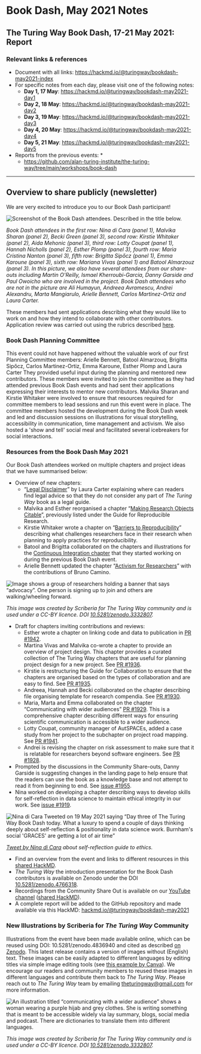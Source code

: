 # Book Dash, May 2021 Notes

## The Turing Way Book Dash, 17-21 May 2021: Report


### Relevant links & references

* Document with all links: https://hackmd.io/@turingway/bookdash-may2021-index
* For specific notes from each day, please visit one of the following notes:
    * **Day 1, 17 May**: https://hackmd.io/@turingway/bookdash-may2021-day1
    * **Day 2, 18 May**: https://hackmd.io/@turingway/bookdash-may2021-day2
    * **Day 3, 19 May**: https://hackmd.io/@turingway/bookdash-may2021-day3
    * **Day 4, 20 May**: https://hackmd.io/@turingway/bookdash-may2021-day4
    * **Day 5, 21 May**: https://hackmd.io/@turingway/bookdash-may2021-day5
* Reports from the previous events:
    *
    * https://github.com/alan-turing-institute/the-turing-way/tree/main/workshops/book-dash

----

## Overview to share publicly (newsletter)

We are very excited to introduce you to our Book Dash participant!

![Screenshot of the Book Dash attendees. Described in the title below.](https://i.imgur.com/KRfx5Ra.jpg)

*Book Dash attendees in the first row: Nina di Cara (panel 1), Malvika Sharan (panel 2), Becki Green (panel 3), second row: Kirstie Whitaker (panel 2), Aida Mehonic (panel 3), third row: Lotty Coupat (panel 1), Hannah Nicholls (panel 2), Esther Plomp (panel 3), fourth row: Maria Cristina Nanton (panel 3), fifth row: Brigitta Sipőcz (panel 1), Emma Karoune (panel 3), sixth row: Mariana Vivas (panel 1) and Batool Almarzouz (panel 3). In this picture, we also have several attendees from our share-outs including Martin O’Reilly, Ismael Kherroubi-Garcia, Danny Garside and Paul Owoicho who are involved in the project. Book Dash attendees who are not in the picture are Ali Humayun, Andreea Avramescu, Andrei Alexandru, Marta Mangiarulo, Arielle Bennett, Carlos Martinez-Ortiz and Laura Carter.*

These members had sent applications describing what they would like to work on and how they intend to collaborate with other contributors.
Application review was carried out using the rubrics described [here](https://book.the-turing-way.org/community-handbook/bookdash/bookdash-preparation.html).

### Book Dash Planning Committee

This event could not have happened without the valuable work of our first Planning Committee members: Arielle Bennett, Batool Almarzouq, Brigitta Sipőcz, Carlos Martinez-Ortiz, Emma Karoune, Esther Plomp and Laura Carter They provided useful input during the planning and mentored new contributors. These members were invited to join the committee as they had attended previous Book Dash events and had sent their applications expressing their interests to mentor new contributors.
Malvika Sharan and Kirstie Whitaker were involved to ensure that resources required for committee members to lead sessions and run this event were in place.
The committee members hosted the development during the Book Dash week and led and discussion sessions on illustrations for visual storytelling, accessibility in communication, time management and activism.
We also hosted a 'show and tell' social meal and facilitated several icebreakers for social interactions.

### Resources from the Book Dash May 2021

Our Book Dash attendees worked on multiple chapters and project ideas that we have summarised below:

* Overview of new chapters:
  * “[Legal Disclaimer](https://book.the-turing-way.org/afterword/legal-disclaimer.html)” by Laura Carter explaining where can readers find legal advice so that they do not consider any part of *The Turing Way* book as a legal guide.
  * Malvika and Esther reorganised a chapter “[Making Research Objects Citable](https://book.the-turing-way.org/communication/citable.html#)”,  previously listed under the Guide for Reproducible Research.
  * Kirstie Whitaker wrote a chapter on “[Barriers to Reproducibility](https://book.the-turing-way.org/reproducible-research/overview/overview-barriers.html)” describing what challenges researchers face in their research when planning to apply practices for reproducibility.
  * Batool and Brigitta collaborated on the chapters and illustrations for the [Continuous Integration chapter](https://book.the-turing-way.org/reproducible-research/ci.html) that they started working on during the previous Book Dash event.
  * Arielle Bennett updated the chapter “[Activism for Researchers](https://book.the-turing-way.org/ethical-research/activism.html)” with the contributions of Bruno Camino.

![Image shows a group of researchers holding a banner that says “advocacy”. One person is signing up to join and others are walking/wheeling forward.](https://i.imgur.com/IKDk535.png)

*This image was created by Scriberia for The Turing Way community and is used under a CC-BY licence. DOI [10.5281/zenodo.3332807](10.5281/zenodo.3332807).*

* Draft for chapters inviting contributions and reviews:
  * Esther wrote a chapter on linking code and data to publication in [PR #1942](https://github.com/alan-turing-institute/the-turing-way/pull/1942/files).
  * Martina Vivas and Malvika co-wrote a chapter to provide an overview of project design.
This chapter provides a curated collection of The Turing Way chapters that are useful for planning project design for a new project.
See [PR #1936](https://github.com/alan-turing-institute/the-turing-way/pull/1936).
  * Kirstie is restructuring the Guide for Collaboration to ensure that the chapters are organised based on the types of collaboration and are easy to find.
See [PR #1935](https://github.com/alan-turing-institute/the-turing-way/pull/1935).
  * Andreea, Hannah and Becki collaborated on the chapter describing file organising template for research compendia.
See [PR #1930](https://github.com/alan-turing-institute/the-turing-way/pull/1930).
  * Maria, Marta and Emma collaborated on the chapter “Communicating with wider audiences” [PR #1929](https://github.com/alan-turing-institute/the-turing-way/pull/1929).
This is a comprehensive chapter describing different ways for ensuring scientific communication is accessible to a wider audience.
  * Lotty Coupat, community manager of AutSPACEs, added a case study from her project to the subchapter on project road mapping.
See [PR #1941](https://github.com/alan-turing-institute/the-turing-way/pull/1941).
  * Andrei is revising the chapter on risk assessment to make sure that it is relatable for researchers beyond software engineers.
See [PR #1928](https://github.com/alan-turing-institute/the-turing-way/pull/1928).
 * Prompted by the discussions in the Community Share-outs, Danny Garside is suggesting changes in the landing page to help ensure that the readers can use the book as a knowledge base and not attempt to read it from beginning to end.
See [issue #1955](https://github.com/alan-turing-institute/the-turing-way/issues/1955).
  * Nina worked on developing a chapter describing ways to develop skills for self-reflection in data science to maintain ethical integrity in our work.
See [issue #1919](https://github.com/alan-turing-institute/the-turing-way/issues/1919).

![Nina di Cara Tweeted on 19 May 2021 saying “Day three of The Turing Way Book Dash today. What a luxury to spend a couple of days thinking deeply about self-reflection & positionality in data science work. Burnham's social 'GRACES' are getting a lot of air time”](https://i.imgur.com/GM6g577.png)

*[Tweet by Nina di Cara](https://twitter.com/ninadicara/status/1394931465205518336?s=20) about self-reflection guide to ethics.*

* Find an overview from the event and links to different resources in this [shared HackMD](https://hackmd.io/@turingway/bookdash-may2021-index).
*  *The Turing Way* the introduction presentation for the Book Dash contributors is available on Zenodo under the DOI [10.5281/zenodo.4766318](https://zenodo.org/record/4766318).
* Recordings from the Community Share Out is available on our [YouTube channel](https://www.youtube.com/channel/UCPDxZv5BMzAw0mPobCbMNuA/featured) ([shared HackMD](https://hackmd.io/@turingway/bookdash-may2021-day5)).
* A complete report will be added to the GitHub repository and made available via this HackMD: [hackmd.io/@turingway/bookdash-may2021](https://hackmd.io/@turingway/bookdash-may2021)

### New Illustrations by Scriberia for  *The Turing Way* Community

Illustrations from the event have been made available online, which can be reused using DOI: 10.5281/zenodo.4836940 and cited as described [on Zenodo](https://zenodo.org/record/4836940).
This latest release contains a version of images without (English) text.
These images can be easily adapted to different languages by editing titles via simple image editing tools (see [this example by Canva](https://www.canva.com/features/add-text-to-photo/)).
We encourage our readers and community members to reused these images in different languages and contribute them back to  *The Turing Way*.
Please reach out to  *The Turing Way* team by emailing [theturingway@gmail.com](mailto:theturingway@gmail.com) for more information.


![An illustration titled “communicating with a wider audience” shows a woman wearing a purple hijab and grey clothes. She is writing something that is meant to be accessible widely via lay summary, blogs, social media and podcast. There are dictionaries to translate them into different languages.](https://i.imgur.com/s1OkwvL.png)

*This image was created by Scriberia for The Turing Way community and is used under a CC-BY licence. DOI [10.5281/zenodo.3332807](10.5281/zenodo.3332807).*
